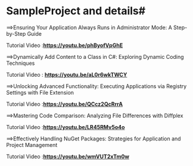 # SampleProject and details#

==>Ensuring Your Application Always Runs in Administrator Mode: A Step-by-Step Guide

Tutorial Video :**https://youtu.be/phByofVpGhE**

==>Dynamically Add Content to a Class in C#: Exploring Dynamic Coding Techniques

Tutorial Video : **https://youtu.be/aL0r6wkTWCY**

==>Unlocking Advanced Functionality: Executing Applications via Registry Settings with File Extension

Tutorial Video :**https://youtu.be/QCcz2QcRrrA**

==>Mastering Code Comparison: Analyzing File Differences with Diffplex

Tutorial Video :**https://youtu.be/LR45RMv5o4o**

==>Effectively Handling NuGet Packages: Strategies for Application and Project Management

Tutorial Video :**https://youtu.be/wmVUT2xTm0w**

